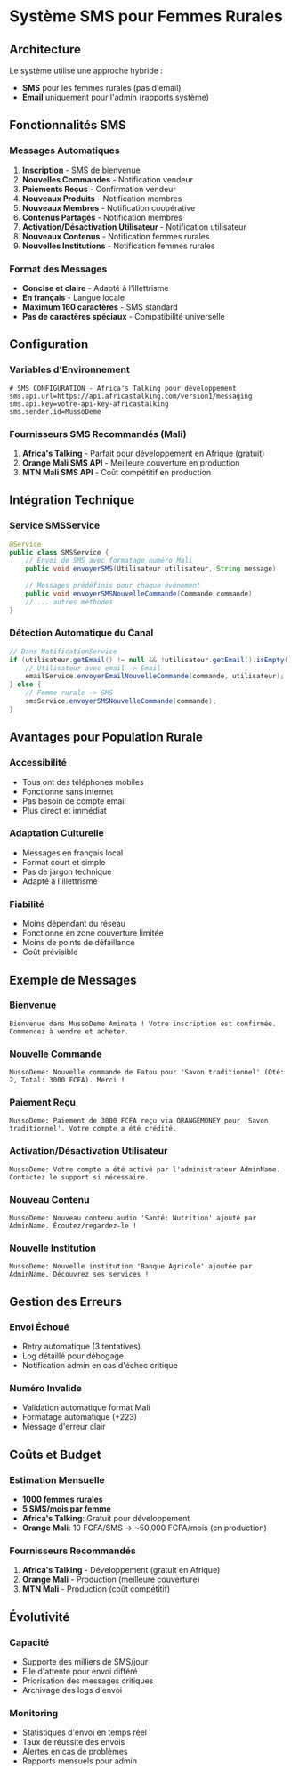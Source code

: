 #  Système SMS pour Femmes Rurales

##  Architecture

Le système utilise une approche hybride :
- **SMS** pour les femmes rurales (pas d'email)
- **Email** uniquement pour l'admin (rapports système)

##  Fonctionnalités SMS

### Messages Automatiques
1. **Inscription** - SMS de bienvenue
2. **Nouvelles Commandes** - Notification vendeur
3. **Paiements Reçus** - Confirmation vendeur
4. **Nouveaux Produits** - Notification membres
5. **Nouveaux Membres** - Notification coopérative
6. **Contenus Partagés** - Notification membres
7. **Activation/Désactivation Utilisateur** - Notification utilisateur
8. **Nouveaux Contenus** - Notification femmes rurales
9. **Nouvelles Institutions** - Notification femmes rurales

### Format des Messages
- **Concise et claire** - Adapté à l'illettrisme
- **En français** - Langue locale
- **Maximum 160 caractères** - SMS standard
- **Pas de caractères spéciaux** - Compatibilité universelle

##  Configuration

### Variables d'Environnement
```properties
# SMS CONFIGURATION - Africa's Talking pour développement
sms.api.url=https://api.africastalking.com/version1/messaging
sms.api.key=votre-api-key-africastalking
sms.sender.id=MussoDeme
```

### Fournisseurs SMS Recommandés (Mali)
1. **Africa's Talking** - Parfait pour développement en Afrique (gratuit)
2. **Orange Mali SMS API** - Meilleure couverture en production
3. **MTN Mali SMS API** - Coût compétitif en production

##  Intégration Technique

### Service SMSService
```java
@Service
public class SMSService {
    // Envoi de SMS avec formatage numéro Mali
    public void envoyerSMS(Utilisateur utilisateur, String message)
    
    // Messages prédéfinis pour chaque événement
    public void envoyerSMSNouvelleCommande(Commande commande)
    // ... autres méthodes
}
```

### Détection Automatique du Canal
```java
// Dans NotificationService
if (utilisateur.getEmail() != null && !utilisateur.getEmail().isEmpty()) {
    // Utilisateur avec email -> Email
    emailService.envoyerEmailNouvelleCommande(commande, utilisateur);
} else {
    // Femme rurale -> SMS
    smsService.envoyerSMSNouvelleCommande(commande);
}
```

##  Avantages pour Population Rurale

### Accessibilité
-  Tous ont des téléphones mobiles
-  Fonctionne sans internet
-  Pas besoin de compte email
-  Plus direct et immédiat

### Adaptation Culturelle
-  Messages en français local
-  Format court et simple
-  Pas de jargon technique
-  Adapté à l'illettrisme

### Fiabilité
-  Moins dépendant du réseau
-  Fonctionne en zone couverture limitée
-  Moins de points de défaillance
-  Coût prévisible

##  Exemple de Messages

### Bienvenue
```
Bienvenue dans MussoDeme Aminata ! Votre inscription est confirmée. Commencez à vendre et acheter.
```

### Nouvelle Commande
```
MussoDeme: Nouvelle commande de Fatou pour 'Savon traditionnel' (Qté: 2, Total: 3000 FCFA). Merci !
```

### Paiement Reçu
```
MussoDeme: Paiement de 3000 FCFA reçu via ORANGEMONEY pour 'Savon traditionnel'. Votre compte a été crédité.
```

### Activation/Désactivation Utilisateur
```
MussoDeme: Votre compte a été activé par l'administrateur AdminName. Contactez le support si nécessaire.
```

### Nouveau Contenu
```
MussoDeme: Nouveau contenu audio 'Santé: Nutrition' ajouté par AdminName. Écoutez/regardez-le !
```

### Nouvelle Institution
```
MussoDeme: Nouvelle institution 'Banque Agricole' ajoutée par AdminName. Découvrez ses services !
```

##  Gestion des Erreurs

### Envoi Échoué
- Retry automatique (3 tentatives)
- Log détaillé pour débogage
- Notification admin en cas d'échec critique

### Numéro Invalide
- Validation automatique format Mali
- Formatage automatique (+223)
- Message d'erreur clair

##  Coûts et Budget

### Estimation Mensuelle
- **1000 femmes rurales**
- **5 SMS/mois par femme**
- **Africa's Talking**: Gratuit pour développement
- **Orange Mali**: 10 FCFA/SMS → ~50,000 FCFA/mois (en production)

### Fournisseurs Recommandés
1. **Africa's Talking** - Développement (gratuit en Afrique)
2. **Orange Mali** - Production (meilleure couverture)
3. **MTN Mali** - Production (coût compétitif)

##  Évolutivité

### Capacité
- Supporte des milliers de SMS/jour
- File d'attente pour envoi différé
- Priorisation des messages critiques
- Archivage des logs d'envoi

### Monitoring
- Statistiques d'envoi en temps réel
- Taux de réussite des envois
- Alertes en cas de problèmes
- Rapports mensuels pour admin